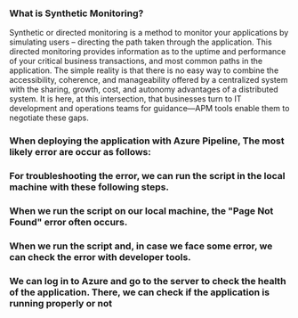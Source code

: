 
### What is Synthetic Monitoring?

Synthetic or directed monitoring is a method to monitor your applications by simulating users – directing the path taken through the application. This directed monitoring provides information as to the uptime and performance of your critical business transactions, and most common paths in the application. The simple reality is that there is no easy way to combine the accessibility, coherence, and manageability offered by a centralized system with the sharing, growth, cost, and autonomy advantages of a distributed system. It is here, at this intersection, that businesses turn to IT development and operations teams for guidance—APM tools enable them to negotiate these gaps.


### When deploying the application with Azure Pipeline, The most likely error are occur as follows:



### For troubleshooting the error, we can run the script in the local machine with these following steps.




### When we run the script on our local machine, the "Page Not Found" error often occurs.



### When we run the script and, in case we face some error, we can check the error with developer tools.


### We can log in to Azure and go to the server to check the health of the application. There, we can check if the application is running properly or not
